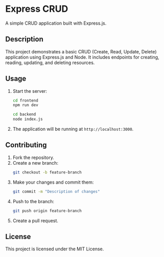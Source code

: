 # Express CRUD

A simple CRUD application built with Express.js.

## Description

This project demonstrates a basic CRUD (Create, Read, Update, Delete) application using Express.js and Node. It includes endpoints for creating, reading, updating, and deleting resources.

## Usage

1. Start the server:
    ```bash
    cd frontend
    npm run dev
    ```
    ```bash
    cd backend
    node index.js
    ```
2. The application will be running at `http://localhost:3000`.

## Contributing

1. Fork the repository.
2. Create a new branch:
    ```bash
    git checkout -b feature-branch
    ```
3. Make your changes and commit them:
    ```bash
    git commit -m "Description of changes"
    ```
4. Push to the branch:
    ```bash
    git push origin feature-branch
    ```
5. Create a pull request.

## License

This project is licensed under the MIT License.
